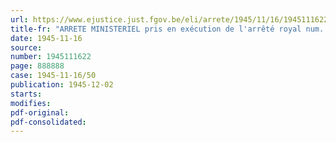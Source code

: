 ```yaml
---
url: https://www.ejustice.just.fgov.be/eli/arrete/1945/11/16/1945111622/justel
title-fr: "ARRETE MINISTERIEL pris en exécution de l'arrêté royal num. 225, du 7 janvier 1936, relatif aux prêts hypothécaires et au contrôle des entreprises de prêts hypothécaires. - Renonciation à l'autorisation de pratiquer les prêts par intervention"
date: 1945-11-16
source:
number: 1945111622
page: 888888
case: 1945-11-16/50
publication: 1945-12-02
starts:
modifies:
pdf-original:
pdf-consolidated:
---
```


